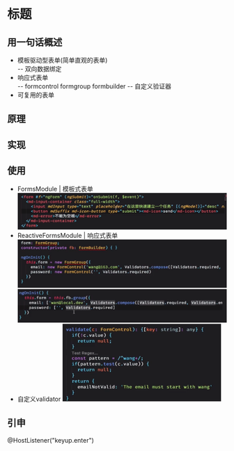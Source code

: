 # 标题

## 用一句话概述
- 模板驱动型表单(简单直观的表单)  
-- 双向数据绑定
- 响应式表单  
-- formcontrol formgroup formbuilder
-- 自定义验证器
- 可复用的表单

## 原理


## 实现

## 使用
- FormsModule | 模板式表单  
![avatar](./img/20190806154641.png)  
- ReactiveFormsModule | 响应式表单
![avatar](./img/20190806172920.png)  
![avatar](./img/20190806173109.png)  
- 自定义validator
![avatar](./img/20190806173528.png)  

## 引申
@HostListener("keyup.enter")